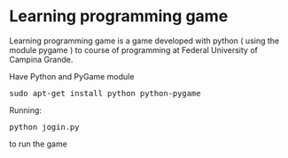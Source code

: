 Learning programming game
============


Learning programming game is a game developed with python ( using the module pygame ) 
to course of programming at Federal University of Campina Grande.

Have Python and PyGame module
<pre>sudo apt-get install python python-pygame</pre>

Running:

<pre>python jogin.py</pre> to run the game

